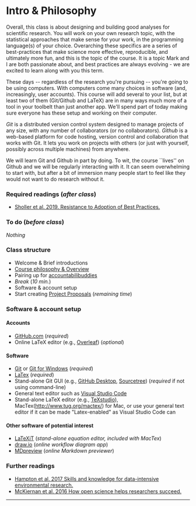 # Intro & Philosophy
Overall, this class is about designing and building good analyses for scientific research. You will work on your own research topic, with the statistical approaches that make sense for your work, in the programming language(s) of your choice. Overarching these specifics are a series of best-practices that make science more effective, reproducible, and ultimately more fun, and this is the topic of the course. It is a topic Mark and I are both passionate about, and best practices are always evolving - we are excited to learn along with you this term.

These days -- regardless of the research you're pursuing -- you're going to be using computers.  With computers come many choices in software (and, increasingly, user accounts).  This course will add several to your list, but at least two of them (Git/Github and LaTeX) are in many ways much more of a tool in your toolbelt than just another app. We'll spend part of today making sure everyone has these setup and working on their computer.

_Git_ is a distributed version control system designed to manage projects of any size, with any number of collaborators (or no collaborators). _Github_ is a web-based platform for code hosting, version control and collaboration that works with Git. It lets you work on projects with others (or just with yourself, possibly across multiple machines) from anywhere. 

We will learn Git and Github in part by doing. To wit, the course ``lives'' on Github and we will be regularly interacting with it. It can seem overwhelming to start with, but after a bit of immersion many people start to feel like they would not want to do research without it.




### Required readings (_after class_)
- [Sholler et al. 2019. Resistance to Adoption of Best Practices.](../../readings/pdfs/Sholler2019.pdf)

### To do (_before class_)
_Nothing_

### Class structure
- Welcome & Brief introductions
- [Course philosophy & Overview](https://github.com/analyticalworkflows/TeachingMaterials/tree/master/classes/Introduction/tex)
- Pairing up for [accountabilibuddies](https://neologisms.rice.edu/index.php?a=term&d=1&t=6534)
- _Break_ (_10 min._)
- Software & account setup
- Start creating [Project Proposals](../ProjectProposal) (_remaining time_)

### Software & account setup
#### Accounts
- [GitHub.com](https://github.com/) (_required_)
- Online LaTeX editor (e.g., [Overleaf](https://www.overleaf.com)) (_optional_)

#### Software
- [Git](https://git-scm.com/downloads) or [Git for Windows](https://gitforwindows.org/) (_required_)
- [LaTex](https://www.latex-project.org/get/) (_required_)
- Stand-alone Git GUI (e.g., [GitHub Desktop](https://desktop.github.com/), [Sourcetree](https://www.sourcetreeapp.com)) (_required_ if not using command-line)
- General text editor such as [Visual Studio Code](https://code.visualstudio.com/)
- Stand-alone LaTeX editor (e.g., [TeXstudio](http://texstudio.sourceforge.net)), MacTex(http://www.tug.org/mactex/) for Mac, or use your general text editor if it can be made "Latex-enabled" as Visual Studio Code can 

#### Other software of potential interest
<!-- - [Discord](https://discord.com) (_potential Zoom replacement_) -->
- [LaTeXiT](https://www.chachatelier.fr/latexit/) (_stand-alone equation editor, included with MacTex_)
- [draw.io](https://app.diagrams.net) (_online workflow diagram app_)
- [MDpreview](https://markdownlivepreview.com) (_online Markdown previewer_)

### Further readings
- [Hampton et al. 2017 Skills and knowledge for data-intensive environmental research.](../../readings/pdfs/Hampton2017.pdf)
- [McKiernan et al. 2016 How open science helps researchers succeed.](../../readings/pdfs/McKiernan2016.pdf)

***

